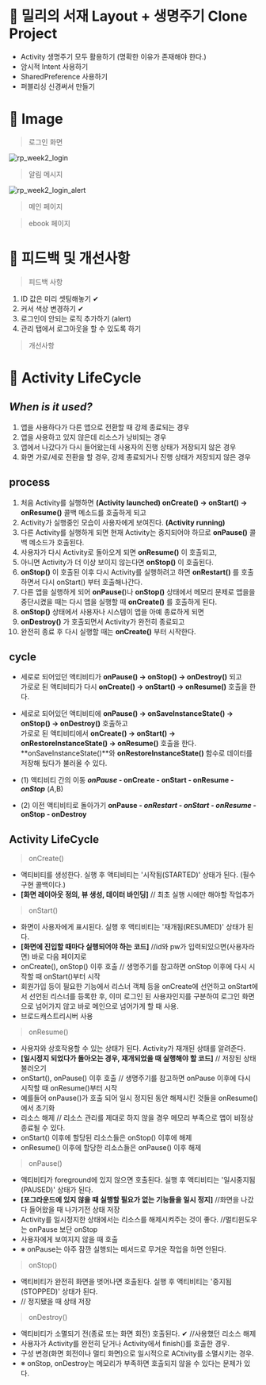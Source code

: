 # 📌 밀리의 서재 Layout + 생명주기 Clone Project
- Activity 생명주기 모두 활용하기 (명확한 이유가 존재해야 한다.)
- 암시적 Intent 사용하기
- SharedPreference 사용하기
- 퍼블리싱 신경써서 만들기


# 📌 Image
> 로그인 화면   

![rp_week2_login](https://user-images.githubusercontent.com/73240332/127133600-540867ef-07ab-4be2-860d-090ce281dd42.PNG)

> 알림 메시지   

![rp_week2_login_alert](https://user-images.githubusercontent.com/73240332/127133757-def379d1-f143-4ede-b33d-39f4b4e9e71a.PNG)


> 메인 페이지


> ebook 페이지

# 📌 피드백 및 개선사항

> 피드백 사항
1. ID 값은 미리 셋팅해놓기 ✔
2. 커서 색상 변경하기 ✔
3. 로그인이 안되는 로직 추가하기 (alert)
4. 관리 탭에서 로그아웃을 할 수 있도록 하기


> 개선사항



# 📌 Activity LifeCycle
## _When is it used?_
1. 앱을 사용하다가 다른 앱으로 전환할 때 강제 종료되는 경우
2. 앱을 사용하고 있지 않은데 리소스가 낭비되는 경우
3. 앱에서 나갔다가 다시 들어왔는데 사용자의 진행 상태가 저장되지 않은 경우
4. 화면 가로/세로 전환을 할 경우, 강제 종료되거나 진행 상태가 저장되지 않은 경우

## process
1) 처음 Activity를 실행하면 **(Activity launched) onCreate() -> onStart() -> onResume()** 콜백 메소드를 호출하게 되고
2) Activity가 실행중인 모습이 사용자에게 보여진다. **(Activity running)**
3) 다른 Activity를 실행하게 되면 현재 Activity는 중지되어야 하므로 **onPause()** 콜백 메소드가 호출된다.
4) 사용자가 다시 Activity로 돌아오게 되면 **onResume()** 이 호출되고,
5) 아니면 Activity가 더 이상 보이지 않는다면 **onStop()** 이 호출된다.
6) **onStop()** 이 호출된 이후 다시 Activity를 실행하려고 하면 **onRestart()** 를 호출하면서 다시 onStart() 부터 호출해나간다.
7) 다른 앱을 실행하게 되어 **onPause(**)나 **onStop()** 상태에서 메모리 문제로 앱을을 중단시켰을 때는 다시 앱을 실행할 때 **onCreate()** 를 호출하게 된다.
8) **onStop()** 상태에서 사용자나 시스템이 앱을 아예 종료하게 되면
9) **onDestroy()** 가 호출되면서 Activity가 완전히 종료되고
10) 완전히 종료 후 다시 실행할 때는 **onCreate()** 부터 시작한다.

## cycle
- 세로로 되어있던 액티비티가 **onPause() -> onStop() -> onDestroy()** 되고  
가로로 된 액티비티가 다시 **onCreate() -> onStart() -> onResume()** 호출을 한다.   

- 세로로 되어있던 액티비티에 **onPause() -> onSaveInstanceState() -> onStop() -> onDestroy()** 호출하고   
가로로 된 액티비티에서 **onCreate() -> onStart() -> onRestoreInstanceState() -> onResume()** 호출을 한다.   
**onSaveInstanceState()**와 **onRestoreInstanceState()** 함수로 데이터를 저장해 뒀다가 불러올 수 있다.   

- (1) 액티비티 간의 이동 **_onPause_ - onCreate - onStart - onResume - _onStop_**   (_A_,B)
- (2) 이전 액티비티로 돌아가기 **onPause - _onRestart - onStart - onResume_ - onStop - onDestroy**


## Activity LifeCycle
> onCreate()   
- 액티비티를 생성한다. 실행 후 액티비티는 '시작됨(STARTED)' 상태가 된다. (필수 구현 콜백이다.)   
- **[화면 레이아웃 정의, 뷰 생성, 데이터 바인딩]** // 최초 실행 시에만 해야할 작업추가   

> onStart()   
- 화면이 사용자에게 표시된다. 실행 후 액티비티는 '재개됨(RESUMED)' 상태가 된다.     
- **[화면에 진입할 때마다 실행되어야 하는 코드]**  //id와 pw가 입력되있으면(사용자라면) 바로 다음 페이지로   
- onCreate(), onStop() 이후 호출 // 생명주기를 참고하면 onStop 이후에 다시 시작할 때 onStart()부터 시작   
- 회원가입 등이 필요한 기능에서 리스너 객체 등을 onCreate에 선언하고 onStart에서 선언된 리스너를 등록한 후, 이미 로그인 된 사용자인지를 구분하여 로그인 화면으로 넘어가지 않고 바로 메인으로 넘어가게 할 때 사용.   
- 브로드캐스트리시버 사용



> onResume()   
- 사용자와 상호작용할 수 있는 상태가 된다. Activity가 재개된 상태를 알려준다. 
- **[일시정지 되었다가 돌아오는 경우, 재개되었을 때 실행해야 할 코드]**  // 저장된 상태 불러오기
- onStart(), onPause() 이후 호출 // 생명주기를 참고하면 onPause 이후에 다시 시작할 때 onResume()부터 시작
- 예를들어 onPause()가 호출 되어 일시 정지된 동안 해제시킨 것들을 onResume()에서 초기화
- 리소스 해제 // 리소스 관리를 제대로 하지 않을 경우 메모리 부족으로 앱이 비정상 종료될 수 있다.
- onStart() 이후에 할당된 리소스들은 onStop() 이후에 해제
- onResume() 이후에 할당한 리소스들은 onPause() 이후 해제



> onPause()   
- 액티비티가 foreground에 있지 않으면 호출된다. 실행 후 액티비티는 '일시중지됨(PAUSED)' 상태가 된다.
- **[포그라운드에 있지 않을 때 실행할 필요가 없는 기능들을 일시 정지]** //화면을 나갔다 들어왔을 때 나가기전 상태 저장
- Activity를 일시정지한 상태에서는 리소스를 해제시켜주는 것이 좋다. //멀티윈도우는 onPause 보단 onStop
- 사용자에게 보여지지 않을 때 호출
- ※ onPause는 아주 잠깐 실행되는 메서드로 무거운 작업을 하면 안된다.

> onStop()   
-  액티비티가 완전히 화면을 벗어나면 호출된다. 실행 후 액티비티는 '중지됨(STOPPED)' 상태가 된다. 
- // 정지됐을 때 상태 저장


> onDestroy()   
- 액티비티가 소멸되기 전(종료 또는 화면 회전) 호출된다.  ✔ //사용했던 리소스 해제
- 사용자가 Activity를 완전히 닫거나 Activity에서 finish()를 호출한 경우.
- 구성 변경(화면 회전이나 멀티 화면)으로 일시적으로 ACtivity를 소멸시키는 경우.
- ※ onStop, onDestroy는 메모리가 부족하면 호출되지 않을 수 있다는 문제가 있다. 
